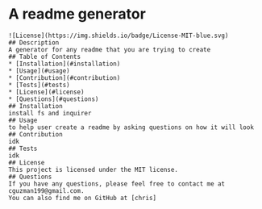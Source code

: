 # A readme generator
    ![License](https://img.shields.io/badge/License-MIT-blue.svg)
    ## Description
    A generator for any readme that you are trying to create
    ## Table of Contents
    * [Installation](#installation)
    * [Usage](#usage)
    * [Contribution](#contribution)
    * [Tests](#tests)
    * [License](#license)
    * [Questions](#questions)
    ## Installation
    install fs and inquirer
    ## Usage
    to help user create a readme by asking questions on how it will look
    ## Contribution
    idk
    ## Tests
    idk
    ## License
    This project is licensed under the MIT license.
    ## Questions
    If you have any questions, please feel free to contact me at cguzman199@gmail.com.
    You can also find me on GitHub at [chris]